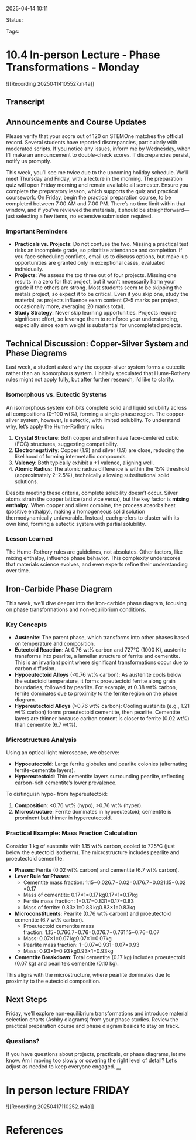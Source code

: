 2025-04-14 10:11

Status:

Tags:

# 10.4 In-person Lecture - Phase Transformations - Monday

![[Recording 20250414105527.m4a]]
## Transcript
## Announcements and Course Updates

Please verify that your score out of 120 on STEMOne matches the official record. Several students have reported discrepancies, particularly with moderated scripts. If you notice any issues, inform me by Wednesday, when I’ll make an announcement to double-check scores. If discrepancies persist, notify us promptly.

This week, you’ll see me twice due to the upcoming holiday schedule. We’ll meet Thursday and Friday, with a lecture in the morning. The preparation quiz will open Friday morning and remain available all semester. Ensure you complete the preparatory lesson, which supports the quiz and practical coursework. On Friday, begin the practical preparation course, to be completed between 7:00 AM and 7:00 PM. There’s no time limit within that window, and if you’ve reviewed the materials, it should be straightforward—just selecting a few items, no extensive submission required.

### Important Reminders

- **Practicals vs. Projects**: Do not confuse the two. Missing a practical test risks an incomplete grade, so prioritize attendance and completion. If you face scheduling conflicts, email us to discuss options, but make-up opportunities are granted only in exceptional cases, evaluated individually.
- **Projects**: We assess the top three out of four projects. Missing one results in a zero for that project, but it won’t necessarily harm your grade if the others are strong. Most students seem to be skipping the metals project, so expect it to be critical. Even if you skip one, study the material, as projects influence exam content (2–5 marks per project, occasionally more, averaging 20 marks total).
- **Study Strategy**: Never skip learning opportunities. Projects require significant effort, so leverage them to reinforce your understanding, especially since exam weight is substantial for uncompleted projects.

## Technical Discussion: Copper-Silver System and Phase Diagrams

Last week, a student asked why the copper-silver system forms a eutectic rather than an isomorphous system. I initially speculated that Hume-Rothery rules might not apply fully, but after further research, I’d like to clarify.

### Isomorphous vs. Eutectic Systems

An isomorphous system exhibits complete solid and liquid solubility across all compositions (0–100 wt%), forming a single-phase region. The copper-silver system, however, is eutectic, with limited solubility. To understand why, let’s apply the Hume-Rothery rules:

1. **Crystal Structure**: Both copper and silver have face-centered cubic (FCC) structures, suggesting compatibility.
2. **Electronegativity**: Copper (1.9) and silver (1.9) are close, reducing the likelihood of forming intermetallic compounds.
3. **Valency**: Both typically exhibit a +1 valence, aligning well.
4. **Atomic Radius**: The atomic radius difference is within the 15% threshold (approximately 2–2.5%), technically allowing substitutional solid solutions.

Despite meeting these criteria, complete solubility doesn’t occur. Silver atoms strain the copper lattice (and vice versa), but the key factor is **mixing enthalpy**. When copper and silver combine, the process absorbs heat (positive enthalpy), making a homogeneous solid solution thermodynamically unfavorable. Instead, each prefers to cluster with its own kind, forming a eutectic system with partial solubility.

### Lesson Learned

The Hume-Rothery rules are guidelines, not absolutes. Other factors, like mixing enthalpy, influence phase behavior. This complexity underscores that materials science evolves, and even experts refine their understanding over time.

## Iron-Carbide Phase Diagram

This week, we’ll dive deeper into the iron-carbide phase diagram, focusing on phase transformations and non-equilibrium conditions.

### Key Concepts

- **Austenite**: The parent phase, which transforms into other phases based on temperature and composition.
- **Eutectoid Reaction**: At 0.76 wt% carbon and 727°C (1000 K), austenite transforms into pearlite, a lamellar structure of ferrite and cementite. This is an invariant point where significant transformations occur due to carbon diffusion.
- **Hypoeutectoid Alloys** (<0.76 wt% carbon): As austenite cools below the eutectoid temperature, it forms proeutectoid ferrite along grain boundaries, followed by pearlite. For example, at 0.38 wt% carbon, ferrite dominates due to proximity to the ferrite region on the phase diagram.
- **Hypereutectoid Alloys** (>0.76 wt% carbon): Cooling austenite (e.g., 1.21 wt% carbon) forms proeutectoid cementite, then pearlite. Cementite layers are thinner because carbon content is closer to ferrite (0.02 wt%) than cementite (6.7 wt%).

### Microstructure Analysis

Using an optical light microscope, we observe:

- **Hypoeutectoid**: Large ferrite globules and pearlite colonies (alternating ferrite-cementite layers).
- **Hypereutectoid**: Thin cementite layers surrounding pearlite, reflecting carbon-rich cementite’s lower prevalence.

To distinguish hypo- from hypereutectoid:

1. **Composition**: <0.76 wt% (hypo), >0.76 wt% (hyper).
2. **Microstructure**: Ferrite dominates in hypoeutectoid; cementite is prominent but thinner in hypereutectoid.

### Practical Example: Mass Fraction Calculation

Consider 1 kg of austenite with 1.15 wt% carbon, cooled to 725°C (just below the eutectoid isotherm). The microstructure includes pearlite and proeutectoid cementite.

- **Phases**: Ferrite (0.02 wt% carbon) and cementite (6.7 wt% carbon).
- **Lever Rule for Phases**:
    - Cementite mass fraction: 1.15−0.026.7−0.02=0.176.7−0.021.15−0.02​=0.17
    - Mass of cementite: 0.17×1=0.17 kg0.17×1=0.17kg
    - Ferrite mass fraction: 1−0.17=0.831−0.17=0.83
    - Mass of ferrite: 0.83×1=0.83 kg0.83×1=0.83kg
- **Microconstituents**: Pearlite (0.76 wt% carbon) and proeutectoid cementite (6.7 wt% carbon).
    - Proeutectoid cementite mass fraction: 1.15−0.766.7−0.76=0.076.7−0.761.15−0.76​=0.07
    - Mass: 0.07×1=0.07 kg0.07×1=0.07kg
    - Pearlite mass fraction: 1−0.07=0.931−0.07=0.93
    - Mass: 0.93×1=0.93 kg0.93×1=0.93kg
- **Cementite Breakdown**: Total cementite (0.17 kg) includes proeutectoid (0.07 kg) and pearlite’s cementite (0.10 kg).

This aligns with the microstructure, where pearlite dominates due to proximity to the eutectoid composition.

## Next Steps

Friday, we’ll explore non-equilibrium transformations and introduce material selection charts (Ashby diagrams) from your phase studies. Review the practical preparation course and phase diagram basics to stay on track.

### Questions?

If you have questions about projects, practicals, or phase diagrams, let me know. Am I moving too slowly or covering the right level of detail? Let’s adjust as needed to keep everyone engaged.
[...](obsidian://swiftink_transcript_functions?id=6cba17f6-f701-4b3e-91c2-cb5ef10518d4)


# In person lecture FRIDAY


![[Recording 20250417110252.m4a]]





# References
